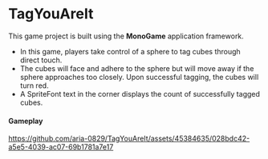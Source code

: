 # TagYouAreIt
 
This game project is built using the **MonoGame** application framework. 

- In this game, players take control of a sphere to tag cubes through direct touch. 
- The cubes will face and adhere to the sphere but will move away if the sphere approaches too closely. Upon successful tagging, the cubes will turn red. 
- A SpriteFont text in the corner displays the count of successfully tagged cubes.

#### Gameplay

https://github.com/aria-0829/TagYouAreIt/assets/45384635/028bdc42-a5e5-4039-ac07-69b1781a7e17
